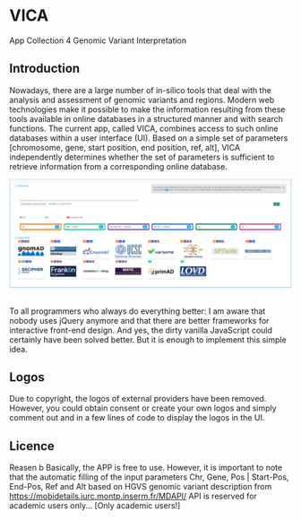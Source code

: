 # VICA
App Collection 4 Genomic Variant Interpretation
## Introduction
Nowadays, there are a large number of in-silico tools that deal with the analysis and assessment of genomic variants and regions.
Modern web technologies make it possible to make the information resulting from these tools available in online databases in a structured manner and with search functions.
The current app, called VICA, combines access to such online databases within a user interface (UI).
Based on a simple set of parameters [chromosome, gene, start position, end position, ref, alt], VICA independently determines whether the set of parameters is sufficient to retrieve information from a corresponding online database.

![Image of Yaktocat](README/vica.png)

##
To all programmers who always do everything better: I am aware that nobody uses jQuery anymore and that there are better frameworks for interactive front-end design. And yes, the dirty vanilla JavaScript could certainly have been solved better. But it is enough to implement this simple idea.
## Logos
Due to copyright, the logos of external providers have been removed. However, you could obtain consent or create your own logos and simply comment out and in a few lines of code to display the logos in the UI.
## Licence
Reasen b
Basically, the APP is free to use. However, it is important to note that the automatic filling of the input parameters Chr, Gene, Pos | Start-Pos, End-Pos, Ref and Alt based on HGVS genomic variant description from https://mobidetails.iurc.montp.inserm.fr/MDAPI/ API is reserved for academic users only... [Only academic users!]



